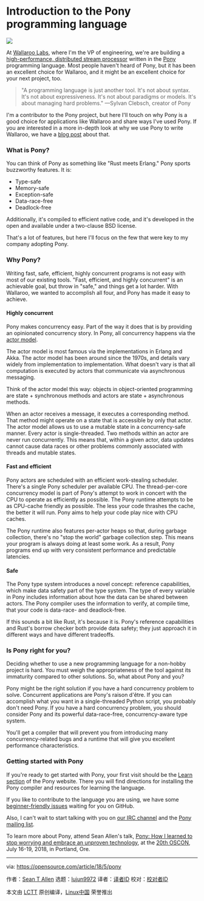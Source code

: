 Introduction to the Pony programming language
======

![](https://opensource.com/sites/default/files/styles/image-full-size/public/lead-images/programming_keys.jpg?itok=O4qaYCHK)

At [Wallaroo Labs][1], where I'm the VP of engineering, we're are building a [high-performance, distributed stream processor][2] written in the [Pony][3] programming language. Most people haven't heard of Pony, but it has been an excellent choice for Wallaroo, and it might be an excellent choice for your next project, too.

> "A programming language is just another tool. It's not about syntax. It's not about expressiveness. It's not about paradigms or models. It's about managing hard problems." —Sylvan Clebsch, creator of Pony

I'm a contributor to the Pony project, but here I'll touch on why Pony is a good choice for applications like Wallaroo and share ways I've used Pony. If you are interested in a more in-depth look at why we use Pony to write Wallaroo, we have a [blog post][4] about that.

### What is Pony?

You can think of Pony as something like "Rust meets Erlang." Pony sports buzzworthy features. It is:

  * Type-safe
  * Memory-safe
  * Exception-safe
  * Data-race-free
  * Deadlock-free



Additionally, it's compiled to efficient native code, and it's developed in the open and available under a two-clause BSD license.

That's a lot of features, but here I'll focus on the few that were key to my company adopting Pony.

### Why Pony?

Writing fast, safe, efficient, highly concurrent programs is not easy with most of our existing tools. "Fast, efficient, and highly concurrent" is an achievable goal, but throw in "safe," and things get a lot harder. With Wallaroo, we wanted to accomplish all four, and Pony has made it easy to achieve.

#### Highly concurrent

Pony makes concurrency easy. Part of the way it does that is by providing an opinionated concurrency story. In Pony, all concurrency happens via the [actor model][5].

The actor model is most famous via the implementations in Erlang and Akka. The actor model has been around since the 1970s, and details vary widely from implementation to implementation. What doesn't vary is that all computation is executed by actors that communicate via asynchronous messaging.

Think of the actor model this way: objects in object-oriented programming are state + synchronous methods and actors are state + asynchronous methods.

When an actor receives a message, it executes a corresponding method. That method might operate on a state that is accessible by only that actor. The actor model allows us to use a mutable state in a concurrency-safe manner. Every actor is single-threaded. Two methods within an actor are never run concurrently. This means that, within a given actor, data updates cannot cause data races or other problems commonly associated with threads and mutable states.

#### Fast and efficient

Pony actors are scheduled with an efficient work-stealing scheduler. There's a single Pony scheduler per available CPU. The thread-per-core concurrency model is part of Pony's attempt to work in concert with the CPU to operate as efficiently as possible. The Pony runtime attempts to be as CPU-cache friendly as possible. The less your code thrashes the cache, the better it will run. Pony aims to help your code play nice with CPU caches.

The Pony runtime also features per-actor heaps so that, during garbage collection, there's no "stop the world" garbage collection step. This means your program is always doing at least some work. As a result, Pony programs end up with very consistent performance and predictable latencies.

#### Safe

The Pony type system introduces a novel concept: reference capabilities, which make data safety part of the type system. The type of every variable in Pony includes information about how the data can be shared between actors. The Pony compiler uses the information to verify, at compile time, that your code is data-race- and deadlock-free.

If this sounds a bit like Rust, it's because it is. Pony's reference capabilities and Rust's borrow checker both provide data safety; they just approach it in different ways and have different tradeoffs.

### Is Pony right for you?

Deciding whether to use a new programming language for a non-hobby project is hard. You must weigh the appropriateness of the tool against its immaturity compared to other solutions. So, what about Pony and you?

Pony might be the right solution if you have a hard concurrency problem to solve. Concurrent applications are Pony's raison d'être. If you can accomplish what you want in a single-threaded Python script, you probably don't need Pony. If you have a hard concurrency problem, you should consider Pony and its powerful data-race-free, concurrency-aware type system.

You'll get a compiler that will prevent you from introducing many concurrency-related bugs and a runtime that will give you excellent performance characteristics.

### Getting started with Pony

If you're ready to get started with Pony, your first visit should be the [Learn section][6] of the Pony website. There you will find directions for installing the Pony compiler and resources for learning the language.

If you like to contribute to the language you are using, we have some [beginner-friendly issues][7] waiting for you on GitHub.

Also, I can't wait to start talking with you on [our IRC channel][8] and the [Pony mailing list][9].

To learn more about Pony, attend Sean Allen's talk, [Pony: How I learned to stop worrying and embrace an unproven technology][10], at the [20th OSCON][11], July 16-19, 2018, in Portland, Ore.

--------------------------------------------------------------------------------

via: https://opensource.com/article/18/5/pony

作者：[Sean T Allen][a]
选题：[lujun9972](https://github.com/lujun9972)
译者：[译者ID](https://github.com/译者ID)
校对：[校对者ID](https://github.com/校对者ID)

本文由 [LCTT](https://github.com/LCTT/TranslateProject) 原创编译，[Linux中国](https://linux.cn/) 荣誉推出

[a]:https://opensource.com/users/seantallen
[1]:http://www.wallaroolabs.com/
[2]:https://github.com/wallaroolabs/wallaroo
[3]:https://www.ponylang.org/
[4]:https://blog.wallaroolabs.com/2017/10/why-we-used-pony-to-write-wallaroo/
[5]:https://en.wikipedia.org/wiki/Actor_model
[6]:https://www.ponylang.org/learn/
[7]:https://github.com/ponylang/ponyc/issues?q=is%3Aissue+is%3Aopen+label%3A%22complexity%3A+beginner+friendly%22
[8]:https://webchat.freenode.net/?channels=%23ponylang
[9]:https://pony.groups.io/g/user
[10]:https://conferences.oreilly.com/oscon/oscon-or/public/schedule/speaker/213590
[11]:https://conferences.oreilly.com/oscon/oscon-or
